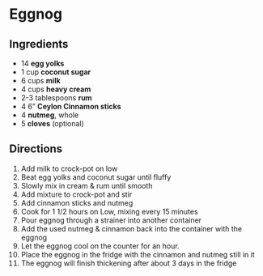 # Eggnog

## Ingredients

- 14 **egg yolks**
- 1 cup **coconut sugar**
- 6 cups **milk**
- 4 cups **heavy cream**
- 2-3 tablespoons **rum**
- 4 6” **Ceylon Cinnamon sticks**
- 4 **nutmeg**, whole
- 5 **cloves** (optional)

## Directions

1. Add milk to crock-pot on low
1. Beat egg yolks and coconut sugar until fluffy
1. Slowly mix in cream & rum until smooth
1. Add mixture to crock-pot and stir
1. Add cinnamon sticks and nutmeg
1. Cook for 1 1/2 hours on Low, mixing every 15 minutes
1. Pour eggnog through a strainer into another container
1. Add the used nutmeg & cinnamon back into the container with the eggnog
1. Let the eggnog cool on the counter for an hour.
1. Place the eggnog in the fridge with the cinnamon and nutmeg still in it
1. The eggnog will finish thickening after about 3 days in the fridge
